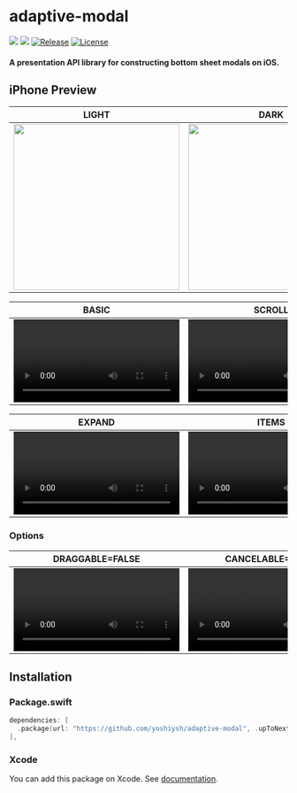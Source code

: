 # adaptive-modal
  
[![](https://img.shields.io/endpoint?url=https%3A%2F%2Fswiftpackageindex.com%2Fapi%2Fpackages%2Fyoshiysh%2Fadaptive-modal%2Fbadge%3Ftype%3Dswift-versions)](https://swiftpackageindex.com/yoshiysh/adaptive-modal)
[![](https://img.shields.io/endpoint?url=https%3A%2F%2Fswiftpackageindex.com%2Fapi%2Fpackages%2Fyoshiysh%2Fadaptive-modal%2Fbadge%3Ftype%3Dplatforms)](https://swiftpackageindex.com/yoshiysh/adaptive-modal)
[![Release](https://img.shields.io/github/v/release/yoshiysh/adaptive-modal)](https://github.com/yoshiysh/adaptive-modal/releases/latest)
[![License](https://img.shields.io/github/license/yoshiysh/adaptive-modal)](https://github.com/yoshiysh/adaptive-modal/blob/main/LICENSE)

#### A presentation API library for constructing bottom sheet modals on iOS.

## iPhone Preview

| LIGHT | DARK |
| -- | -- |
|<img src="https://github.com/yoshiysh/adaptive-modal/assets/22577999/7f5bac08-336d-4409-a79b-ce515fc7c0c4" width="300"> | <img src="https://github.com/yoshiysh/adaptive-modal/assets/22577999/5ca1e098-732d-4b73-8b45-6edbb1c30f50" width="300"> |

| BASIC | SCROLL |
| --- | --- |
| <video src="https://github.com/yoshiysh/adaptive-modal/assets/22577999/4c4dbc29-02b3-4780-bc11-1f445fafa98b" width="300"> | <video src="https://github.com/yoshiysh/adaptive-modal/assets/22577999/07ef1013-2110-4bc9-9bb8-c29ca731a329" width="300"> |

| EXPAND | ITEMS |
| --- | --- |
| <video src="https://github.com/yoshiysh/adaptive-modal/assets/22577999/a0b03ae7-73eb-41db-831e-5e3cc085e625" width="300"> | <video src="https://github.com/yoshiysh/adaptive-modal/assets/22577999/e058fec8-a7d0-4411-87f1-db9438a96bc4" width="300"> |

### Options

| DRAGGABLE=FALSE | CANCELABLE=FALSE |
| --- | --- |
| <video src="https://github.com/yoshiysh/adaptive-modal/assets/22577999/2cddd601-a17a-4962-984d-3bfeb8b52109" width="300"> | <video src="https://github.com/yoshiysh/adaptive-modal/assets/22577999/6cf70532-b7b2-47e6-bd29-34932e2e0658" width="300"> |

## Installation

### Package.swift
```swift
dependencies: [
  .package(url: "https://github.com/yoshiysh/adaptive-modal", .upToNextMajor(from: "0.7.0")),
],
```

### Xcode

You can add this package on Xcode.
See [documentation](https://developer.apple.com/documentation/swift_packages/adding_package_dependencies_to_your_app).
